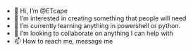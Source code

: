 - 👋 Hi, I’m @ETcape
- 👀 I’m interested in creating something that people will need
- 🌱 I’m currently learning anything in powershell or python. 
- 💞️ I’m looking to collaborate on anything I can help with
- 📫 How to reach me, message me

<!---
ETcape/ETcape is a ✨ special ✨ repository because its `README.md` (this file) appears on your GitHub profile.
You can click the Preview link to take a look at your changes.
--->
